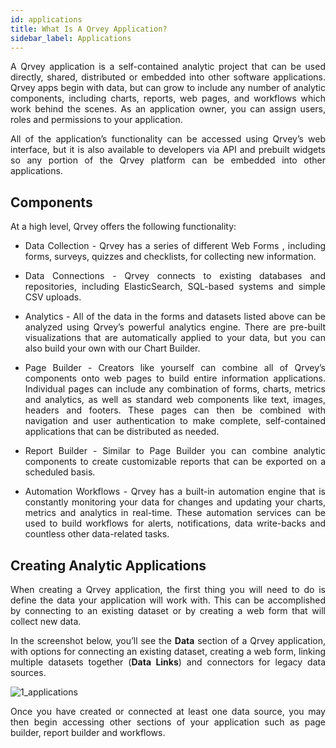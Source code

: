 ```yaml
---
id: applications
title: What Is A Qrvey Application? 
sidebar_label: Applications
---
```


<div style="text-align: justify">

A Qrvey application is a self-contained analytic project that can be used  directly, shared, distributed or embedded into other software applications.  Qrvey apps begin with data, but can grow to include any number of analytic components, including charts, reports, web pages, and workflows which work behind the scenes. As an application owner, you can assign users, roles and permissions to your application.

All of the application’s functionality can be accessed using Qrvey’s web interface, but it is also available to developers via API and prebuilt widgets so any portion of the Qrvey platform can be embedded into other applications.

## Components
At a high level, Qrvey offers the following functionality:

* Data Collection - Qrvey has a series of different Web Forms , including forms, surveys, quizzes and checklists, for collecting new information.

* Data Connections - Qrvey connects to existing databases and repositories, including ElasticSearch, SQL-based systems and simple CSV uploads.

* Analytics - All of the data in the forms and datasets listed above can be analyzed using Qrvey’s powerful analytics engine. There are pre-built visualizations that are automatically applied to your data, but you can also build your own with our Chart Builder.

* Page Builder - Creators like yourself can combine all of Qrvey’s components onto web pages to build entire information applications. Individual pages can include any combination of forms, charts, metrics and analytics, as well as standard web components like text, images, headers and footers. These pages can then be combined with navigation and user authentication to make complete, self-contained applications that can be distributed as needed.

* Report Builder - Similar to Page Builder you can combine analytic components to create customizable reports that can be exported on a scheduled basis.

* Automation Workflows - Qrvey has a built-in automation engine that is constantly monitoring your data for changes and updating your charts, metrics and analytics in real-time. These automation services can be used to build workflows for alerts, notifications, data write-backs and countless other data-related tasks.

## Creating Analytic Applications
When creating a Qrvey application, the first thing you will need to do is define the data your application will work with. This can be accomplished by connecting to an existing dataset or by creating a web form that will collect new data.  

In the screenshot below, you’ll see the **Data** section of a Qrvey application, with options for connecting an existing dataset, creating a web form, linking multiple datasets together (**Data Links**) and connectors for legacy data sources. 

![1_applications](assets/applications/1_applications.png#thumbnail)

Once you have created or connected at least one data source, you may then begin accessing other sections of your application such as page builder, report builder and workflows.